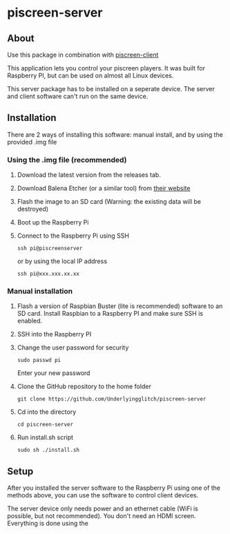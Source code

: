 # piscreen-server

## About
Use this package in combination with [piscreen-client](https://github.com/Underlyingglitch/piscreen-client)

This application lets you control your piscreen players. It was built for Raspberry PI, but can be used on almost all Linux devices.

This server package has to be installed on a seperate device. The server and client software can't run on the same device.

## Installation
There are 2 ways of installing this software: manual install, and by using the provided .img file

### Using the .img file (recommended)
1. Download the latest version from the releases tab.

2. Download Balena Etcher (or a similar tool) from [their website](https://www.balena.io/etcher/)

3. Flash the image to an SD card (Warning: the existing data will be destroyed)

4. Boot up the Raspberry Pi

5. Connect to the Raspberry Pi using SSH

   `ssh pi@piscreenserver`

   or by using the local IP address

   `ssh pi@xxx.xxx.xx.xx`

### Manual installation
1. Flash a version of Raspbian Buster (lite is recommended) software to an SD card. Install Raspbian to a Raspberry PI and make sure SSH is enabled.

2. SSH into the Raspberry PI

3. Change the user password for security

   `sudo passwd pi`

   Enter your new password

4. Clone the GitHub repository to the home folder

   `git clone https://github.com/Underlyingglitch/piscreen-server`

5. Cd into the directory

   `cd piscreen-server`

6. Run install.sh script

   `sudo sh ./install.sh`

## Setup
After you installed the server software to the Raspberry Pi using one of the methods above, you can use the software to control client devices.

The server device only needs power and an ethernet cable (WiFi is possible, but not recommended). You don't need an HDMI screen. Everything is done using the
